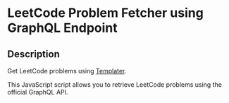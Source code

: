 # LeetCode Problem Fetcher using GraphQL Endpoint

## Description

Get LeetCode problems using [Templater](https://github.com/SilentVoid13/Templater).

This JavaScript script allows you to retrieve LeetCode problems using the official GraphQL API.
